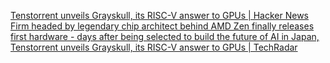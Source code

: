 
[Tenstorrent unveils Grayskull, its RISC-V answer to GPUs | Hacker News](https://news.ycombinator.com/item?id=39658787)
[Firm headed by legendary chip architect behind AMD Zen finally releases first hardware - days after being selected to build the future of AI in Japan, Tenstorrent unveils Grayskull, its RISC-V answer to GPUs | TechRadar](https://www.techradar.com/pro/firm-headed-by-legendary-chip-architect-behind-amd-zen-finally-releases-first-hardware-days-after-being-selected-to-build-the-future-of-ai-in-japan-tenstorrent-unveils-grayskull-its-risc-v-answer-to-gpus)

